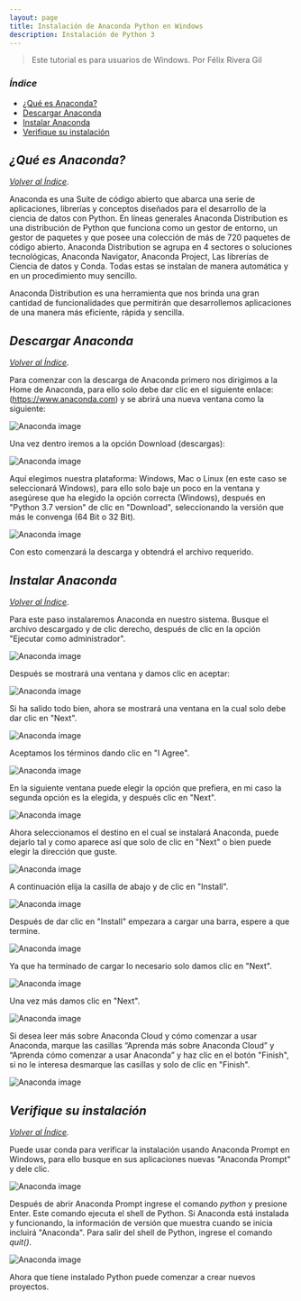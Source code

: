 ```yaml
---
layout: page
title: Instalación de Anaconda Python en Windows
description: Instalación de Python 3
---
```

> Este tutorial es para usuarios de Windows.
> Por Félix Rivera Gil

### *Índice*
- [¿Qué es Anaconda?](#qué-es-anaconda)
- [Descargar Anaconda](#descargar-anaconda)
- [Instalar Anaconda](#instalar-anaconda)
- [Verifique su instalación](#verifique-su-instalación)

## *¿Qué es Anaconda?*                            
*[Volver al Índice](#índice).*

Anaconda es una Suite de código abierto que abarca una serie de aplicaciones, librerías y conceptos diseñados para el desarrollo de la ciencia de datos con Python. En líneas generales Anaconda Distribution es una distribución de Python que funciona como un gestor de entorno, un gestor de paquetes y que posee una colección de más de 720 paquetes de código abierto.
Anaconda Distribution se agrupa en 4 sectores o soluciones tecnológicas, Anaconda Navigator, Anaconda Project, Las librerías de Ciencia de datos y Conda. Todas estas se instalan de manera automática y en un procedimiento muy sencillo.

Anaconda Distribution es una herramienta que nos brinda una gran cantidad de funcionalidades que permitirán que desarrollemos aplicaciones de una manera más eficiente, rápida y sencilla.

## *Descargar Anaconda*
*[Volver al Índice](#índice).*
 
Para comenzar con la descarga de Anaconda primero nos dirigimos a la Home de Anaconda, para ello solo debe dar clic en el siguiente enlace: (https://www.anaconda.com) y se abrirá una nueva ventana como la siguiente:

![Anaconda image]({{BASE_PATH}}/pages/images/pythonInstall/1Home%20de%20Anaconda.png)

Una vez dentro iremos a la opción Download (descargas):

![Anaconda image](https://raw.githubusercontent.com/FelixGil55/Python-Anaconda/master/Anaconda%20Images/2Home%20de%20Anaconda%20download.png)

Aquí elegimos nuestra plataforma: Windows, Mac o Linux (en este caso se seleccionará Windows), para ello solo baje un poco en la ventana y asegúrese que ha elegido la opción correcta (Windows), después en "Python 3.7 version" de clic en "Download", seleccionando la versión que más le convenga (64 Bit o 32 Bit).

![Anaconda image](https://github.com/FelixGil55/Python-Anaconda/blob/master/Anaconda%20Images/3for%20windows.png)

Con esto comenzará la descarga y obtendrá el archivo requerido. 

## *Instalar Anaconda*
*[Volver al Índice](#índice).*

Para este paso instalaremos Anaconda en nuestro sistema. Busque el archivo descargado y de clic derecho, después de clic en la opción "Ejecutar como administrador".

![Anaconda image](https://github.com/FelixGil55/Python-Anaconda/blob/master/Anaconda%20Images/4Ejecutar.png)

Después se mostrará una ventana y damos clic en aceptar:

![Anaconda image](https://github.com/FelixGil55/Python-Anaconda/blob/master/Anaconda%20Images/5cambios.png)

Si ha salido todo bien, ahora se mostrará una ventana en la cual solo debe dar clic en "Next".

![Anaconda image](https://github.com/FelixGil55/Python-Anaconda/blob/master/Anaconda%20Images/6welcome.png)

Aceptamos los términos dando clic en "I Agree".

![Anaconda image](https://github.com/FelixGil55/Python-Anaconda/blob/master/Anaconda%20Images/7Agree.png)

En la siguiente ventana puede elegir la opción que prefiera, en mi caso la segunda opción es la elegida, y después clic en "Next".

![Anaconda image](https://github.com/FelixGil55/Python-Anaconda/blob/master/Anaconda%20Images/8M.png)

Ahora seleccionamos el destino en el cual se instalará Anaconda, puede dejarlo tal y como aparece así que solo de clic en "Next" o bien puede elegir la dirección que guste.

![Anaconda image](https://github.com/FelixGil55/Python-Anaconda/blob/master/Anaconda%20Images/9choose.png)

A continuación elija la casilla de abajo y de clic en "Install".

![Anaconda image](https://github.com/FelixGil55/Python-Anaconda/blob/master/Anaconda%20Images/10in.png)

Después de dar clic en "Install" empezara a cargar una barra, espere a que termine.

![Anaconda image](https://github.com/FelixGil55/Python-Anaconda/blob/master/Anaconda%20Images/11install.png)

Ya que ha terminado de cargar lo necesario solo damos clic en "Next".

![Anaconda image](https://github.com/FelixGil55/Python-Anaconda/blob/master/Anaconda%20Images/12fin.png)

Una vez más damos clic en "Next".

![Anaconda image](https://github.com/FelixGil55/Python-Anaconda/blob/master/Anaconda%20Images/13next.png)

Si desea leer más sobre Anaconda Cloud y cómo comenzar a usar Anaconda, marque las casillas “Aprenda más sobre Anaconda Cloud” y “Aprenda cómo comenzar a usar Anaconda” y haz clic en el botón "Finish", si no le interesa desmarque las casillas y solo de clic en "Finish".

![Anaconda image](https://github.com/FelixGil55/Python-Anaconda/blob/master/Anaconda%20Images/14finish.png)

## *Verifique su instalación*
*[Volver al Índice](#índice).*

 Puede usar conda para verificar la instalación usando Anaconda Prompt en Windows, para ello busque en sus aplicaciones nuevas "Anaconda Prompt" y dele clic.
 
 ![Anaconda image](https://github.com/FelixGil55/Python-Anaconda/blob/master/Anaconda%20Images/15selc.png)
 
 Después de abrir Anaconda Prompt ingrese el comando *python* y presione Enter. Este comando ejecuta el shell de Python. Si Anaconda está instalada y funcionando, la información de versión que muestra cuando se inicia incluirá "Anaconda". Para salir del shell de Python, ingrese el comando *quit()*.
 
 ![Anaconda image](https://github.com/FelixGil55/Python-Anaconda/blob/master/Anaconda%20Images/16python.png)
 
 Ahora que tiene instalado Python puede comenzar a crear nuevos proyectos. 
 

<!-- Note: this is how to write a comment in HTML. Everything in here won't show up on your webpage.-->

<!--
To increase the size of the title, use fewer # in front of the paper title.
To decrease the size of the title, use more #. 
To remove the italics, remove the * before and after the description
To remove the underline from the title, remove the <u> tags (<u> and </u>)
-->
